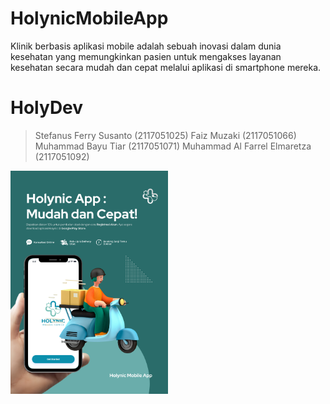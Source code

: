 # HolynicMobileApp

Klinik berbasis aplikasi mobile adalah sebuah inovasi dalam dunia kesehatan yang memungkinkan pasien untuk mengakses layanan kesehatan secara mudah dan cepat melalui aplikasi di smartphone mereka.

# HolyDev

> Stefanus Ferry Susanto (2117051025)
> Faiz Muzaki (2117051066)
> Muhammad Bayu Tiar (2117051071)
> Muhammad Al Farrel Elmaretza (2117051092)

<img src="https://github.com/faizmuzaki/HolynicMobileApp/blob/main/poster.png" style="max-width:50%;">
